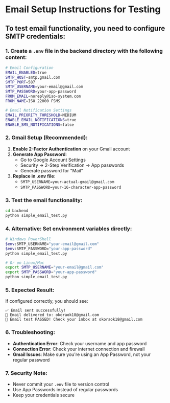 # Email Setup Instructions for Testing

## To test email functionality, you need to configure SMTP credentials:

### 1. Create a `.env` file in the backend directory with the following content:

```bash
# Email Configuration
EMAIL_ENABLED=true
SMTP_HOST=smtp.gmail.com
SMTP_PORT=587
SMTP_USERNAME=your-email@gmail.com
SMTP_PASSWORD=your-app-password
FROM_EMAIL=noreply@iso-system.com
FROM_NAME=ISO 22000 FSMS

# Email Notification Settings
EMAIL_PRIORITY_THRESHOLD=MEDIUM
ENABLE_EMAIL_NOTIFICATIONS=true
ENABLE_SMS_NOTIFICATIONS=false
```

### 2. Gmail Setup (Recommended):

1. **Enable 2-Factor Authentication** on your Gmail account
2. **Generate App Password**:
   - Go to Google Account Settings
   - Security → 2-Step Verification → App passwords
   - Generate password for "Mail"
3. **Replace in .env file**:
   - `SMTP_USERNAME=your-actual-gmail@gmail.com`
   - `SMTP_PASSWORD=your-16-character-app-password`

### 3. Test the email functionality:

```bash
cd backend
python simple_email_test.py
```

### 4. Alternative: Set environment variables directly:

```bash
# Windows PowerShell
$env:SMTP_USERNAME="your-email@gmail.com"
$env:SMTP_PASSWORD="your-app-password"
python simple_email_test.py

# Or on Linux/Mac
export SMTP_USERNAME="your-email@gmail.com"
export SMTP_PASSWORD="your-app-password"
python simple_email_test.py
```

### 5. Expected Result:

If configured correctly, you should see:
```
✅ Email sent successfully!
📧 Email delivered to: okoraok18@gmail.com
🎉 Email test PASSED! Check your inbox at okoraok18@gmail.com
```

### 6. Troubleshooting:

- **Authentication Error**: Check your username and app password
- **Connection Error**: Check your internet connection and firewall
- **Gmail Issues**: Make sure you're using an App Password, not your regular password

### 7. Security Note:

- Never commit your `.env` file to version control
- Use App Passwords instead of regular passwords
- Keep your credentials secure
